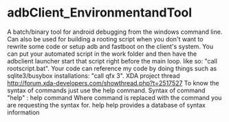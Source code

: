 adbClient_EnvironmentandTool
============================

A batch/binary tool for android debugging from the windows command line. 
Can also be used for building a rooting script when you don't want to rewrite some code or setup adb and fastboot on the client's system. 
You can put your automated script in the work folder and then have the adbclient launcher start that script right before the main loop. like so: "call rootscript.bat".
Your code can reference my code by doing things such as sqlite3/busybox installations: "call qfx 3".
XDA project thread http://forum.xda-developers.com/showthread.php?t=2517527
To know the syntax of commands just use the help command. Syntax of command "help" : 
help command
Where command is replaced with the command you are requesting the syntax for.
help help
provides a database of syntax information
